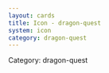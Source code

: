 ```yaml
---
layout: cards
title: Icon - dragon-quest
system: icon
category: dragon-quest
---
```

<div class="alert alert-secondary mb-4"><span class="i18n innerHTML-category">Category: </span><span class="i18n innerHTML-cat-dragon-quest">dragon-quest</span></div>
